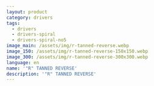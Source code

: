 ```yaml
---
layout: product
category: drivers
tags:
  - drivers
  - drivers-spiral
  - drivers-spiral-no5
image_main: /assets/img/r-tanned-reverse.webp
image_150: /assets/img/r-tanned-reverse-150x150.webp
image_300: /assets/img/r-tanned-reverse-300x300.webp
language: en
name: '"R" TANNED REVERSE'
description: '"R" TANNED REVERSE'
---
```

